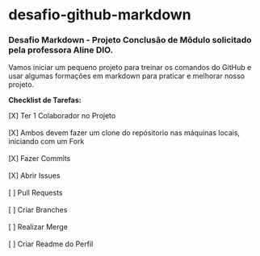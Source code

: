# desafio-github-markdown
### Desafio Markdown - Projeto Conclusão de Môdulo solicitado pela professora Aline DIO.

Vamos iniciar um pequeno projeto para treinar os comandos do GitHub e usar algumas formações em markdown para praticar e melhorar nosso projeto.

**Checklist de Tarefas:**

[X] Ter 1 Colaborador no Projeto<br><br>
[X] Ambos devem fazer um clone do repósitorio nas máquinas locais, iniciando com um Fork<br><br>
[X] Fazer Commits<br><br>
[X] Abrir Issues<br><br>
[ ] Pull Requests<br><br>
[ ] Criar Branches<br><br>
[ ] Realizar Merge<br><br>
[ ] Criar Readme do Perfil
